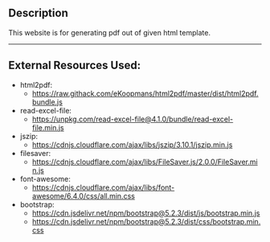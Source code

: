 ## Description

This website is for generating pdf out of given html template.

---

## External Resources Used:

- html2pdf:
  - https://raw.githack.com/eKoopmans/html2pdf/master/dist/html2pdf.bundle.js
- read-excel-file:
  - https://unpkg.com/read-excel-file@4.1.0/bundle/read-excel-file.min.js
- jszip:
  - https://cdnjs.cloudflare.com/ajax/libs/jszip/3.10.1/jszip.min.js
- filesaver:
  - https://cdnjs.cloudflare.com/ajax/libs/FileSaver.js/2.0.0/FileSaver.min.js
- font-awesome:
  - https://cdnjs.cloudflare.com/ajax/libs/font-awesome/6.4.0/css/all.min.css
- bootstrap:
  - https://cdn.jsdelivr.net/npm/bootstrap@5.2.3/dist/js/bootstrap.min.js
  - https://cdn.jsdelivr.net/npm/bootstrap@5.2.3/dist/css/bootstrap.min.css
